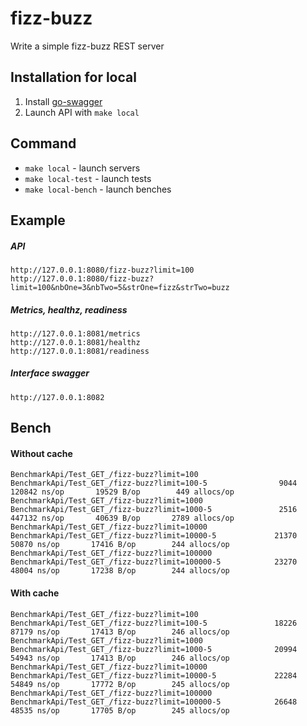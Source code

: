 # fizz-buzz
Write a simple fizz-buzz REST server

## Installation for local

1. Install [go-swagger](https://github.com/go-swagger/go-swagger)
2. Launch API with `make local`

## Command

- `make local`          - launch servers
- `make local-test`     - launch tests
- `make local-bench`    - launch benches

## Example

#####  API

    http://127.0.0.1:8080/fizz-buzz?limit=100
    http://127.0.0.1:8080/fizz-buzz?limit=100&nbOne=3&nbTwo=5&strOne=fizz&strTwo=buzz

#####  Metrics, healthz, readiness

    http://127.0.0.1:8081/metrics
    http://127.0.0.1:8081/healthz
    http://127.0.0.1:8081/readiness

#####  Interface swagger
 
    http://127.0.0.1:8082

## Bench

#### Without cache

```
BenchmarkApi/Test_GET_/fizz-buzz?limit=100
BenchmarkApi/Test_GET_/fizz-buzz?limit=100-5         	    9044	    120842 ns/op	   19529 B/op	     449 allocs/op
BenchmarkApi/Test_GET_/fizz-buzz?limit=1000
BenchmarkApi/Test_GET_/fizz-buzz?limit=1000-5        	    2516	    447132 ns/op	   40639 B/op	    2789 allocs/op
BenchmarkApi/Test_GET_/fizz-buzz?limit=10000
BenchmarkApi/Test_GET_/fizz-buzz?limit=10000-5       	   21370	     50870 ns/op	   17416 B/op	     244 allocs/op
BenchmarkApi/Test_GET_/fizz-buzz?limit=100000
BenchmarkApi/Test_GET_/fizz-buzz?limit=100000-5      	   23270	     48004 ns/op	   17238 B/op	     244 allocs/op
```

#### With cache

```
BenchmarkApi/Test_GET_/fizz-buzz?limit=100
BenchmarkApi/Test_GET_/fizz-buzz?limit=100-5         	   18226	     87179 ns/op	   17413 B/op	     246 allocs/op
BenchmarkApi/Test_GET_/fizz-buzz?limit=1000
BenchmarkApi/Test_GET_/fizz-buzz?limit=1000-5        	   20994	     54943 ns/op	   17413 B/op	     246 allocs/op
BenchmarkApi/Test_GET_/fizz-buzz?limit=10000
BenchmarkApi/Test_GET_/fizz-buzz?limit=10000-5       	   22284	     54849 ns/op	   17772 B/op	     245 allocs/op
BenchmarkApi/Test_GET_/fizz-buzz?limit=100000
BenchmarkApi/Test_GET_/fizz-buzz?limit=100000-5      	   26648	     48535 ns/op	   17705 B/op	     245 allocs/op
```


